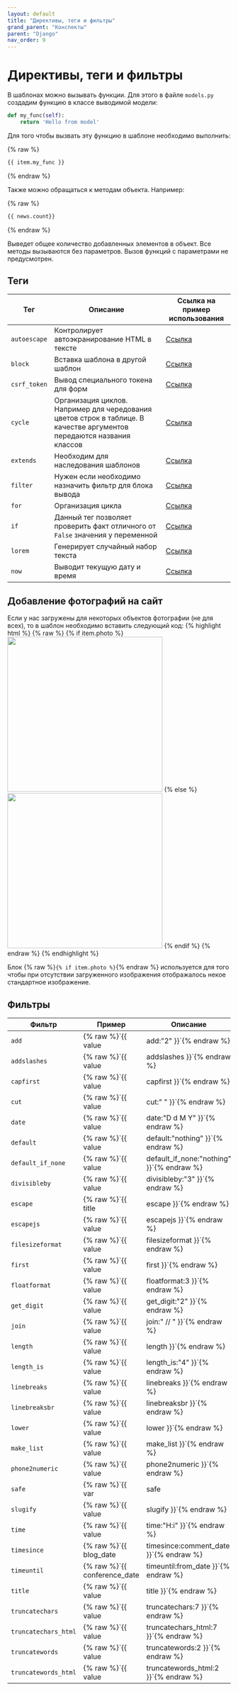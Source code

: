 ```yaml
---
layout: default
title: "Директивы, теги и фильтры"
grand_parent: "Конспекты"
parent: "Django"
nav_order: 9
---
```


# Директивы, теги и фильтры

В шаблонах можно вызывать функции. Для этого в файле `models.py` создадим функцию в классе выводимой модели:

```python
def my_func(self):
    return 'Hello from model'
```

Для того чтобы вызвать эту функцию в шаблоне необходимо выполнить:

{% raw %}
```HTML
{{ item.my_func }}
```
{% endraw %}

Также можно обращаться к методам объекта. Например:

{% raw %}
```HTML
{{ news.count}}
```
{% endraw %}

Выведет общее количество добавленных элементов в объект. Все методы вызываются без параметров. Вызов функций с параметрами не предусмотрен.

## Теги

| Тег          | Описание                                                                                                               | Ссылка на пример использования                                                     |
| ------------ | ---------------------------------------------------------------------------------------------------------------------- | ---------------------------------------------------------------------------------- |
| `autoescape` | Контролирует автоэкранирование HTML в тексте                                                                           | [Ссылка](https://django.fun/docs/django/ru/3.0/ref/templates/builtins/#autoescape) |
| `block`      | Вставка шаблона в другой шаблон                                                                                        | [Ссылка](https://django.fun/docs/django/ru/3.0/ref/templates/builtins/#block)      |
| `csrf_token` | Вывод специального токена для форм                                                                                     | [Ссылка](https://django.fun/docs/django/ru/3.0/ref/templates/builtins/#csrf-token) |
| `cycle`      | Организация циклов. Например для чередования цветов строк в таблице. В качестве аргументов передаются названия классов | [Ссылка](https://django.fun/docs/django/ru/3.0/ref/templates/builtins/#cycle)      |
| `extends`    | Необходим для наследования шаблонов                                                                                    | [Ссылка](https://django.fun/docs/django/ru/3.0/ref/templates/builtins/#extends)    |
| `filter`     | Нужен если необходимо назначить фильтр для блока вывода                                                                | [Ссылка](https://django.fun/docs/django/ru/3.0/ref/templates/builtins/#filter)     |
| `for`        | Организация цикла                                                                                                      | [Ссылка](https://django.fun/docs/django/ru/3.0/ref/templates/builtins/#for)        |
| `if`         | Данный тег позволяет проверить факт отличного от `False` значения у переменной                                         | [Ссылка](https://django.fun/docs/django/ru/3.0/ref/templates/builtins/#if)         |
| `lorem`      | Генерирует случайный набор текста                                                                                      | [Ссылка](https://django.fun/docs/django/ru/3.0/ref/templates/builtins/#lorem)      |
| `now`        | Выводит текущую дату и время                                                                                           | [Ссылка](https://django.fun/docs/django/ru/3.0/ref/templates/builtins/#now)        |

## Добавление фотографий на сайт

Если у нас загружены для некоторых объектов фотографии (не для всех), то в шаблон необходимо вставить следующий код:
{% highlight html %}
{% raw %}
{% if item.photo %}
<img src="{{ item.photo.url }}" alt="" width="350" class="mr-3">
{% else %}
<img src="https://picsum.photos/id/1060/350/235/?blur=2" alt="" width="350" class="mr-3">
{% endif %}
{% endraw %}
{% endhighlight %}

Блок {% raw %}`{% if item.photo %}`{% endraw %} используется для того чтобы при отсутствии загруженного изображения отображалось некое стандартное изображение.

## Фильтры

| Фильтр               | Пример                                      | Описание                                                                                                                       |
| -------------------- | ------------------------------------------- | ------------------------------------------------------------------------------------------------------------------------------ |
| `add`                | {% raw %}`{{ value|add:"2" }}`{% endraw %}                       | Прибавляет число к значению                                                                                                    |
| `addslashes`         | {% raw %}`{{ value|addslashes }}`{% endraw %}                    | Экранирует слэши                                                                                                               |
| `capfirst`           | {% raw %}`{{ value|capfirst }}`{% endraw %}                      | Преобразует первый символ аргумента в верхний регистр                                                                          |
| `cut`                | {% raw %}`{{ value|cut:" " }}`{% endraw %}                       | Удаляет значение аргумента из строки                                                                                           |
| `date`               | {% raw %}`{{ value|date:"D d M Y" }}`{% endraw %}                | Возвращает форматированную дату                                                                                                |
| `default`            | {% raw %}`{{ value|default:"nothing" }}`{% endraw %}             | если у `value` значение `False`, то к нему будет применено значение по умолчанию                                               |
| `default_if_none`    | {% raw %}`{{ value|default_if_none:"nothing" }}`{% endraw %}     | если у `value` значение `none`, то к нему будет применено значение по умолчанию                                                |
| `divisibleby`        | {% raw %}`{{ value|divisibleby:"3" }}`{% endraw %}               | Возвращает `True` если значение делится на аргумент                                                                            |
| `escape`             | {% raw %}`{{ title|escape }}`{% endraw %}                        | Экранирование HTML                                                                                                             |
| `escapejs`           | {% raw %}`{{ value|escapejs }}`{% endraw %}                      | Экранирует JavaScript                                                                                                          |
| `filesizeformat`     | {% raw %}`{{ value|filesizeformat }}`{% endraw %}                | Форматирует вывод размера файла                                                                                                |
| `first`              | {% raw %}`{{ value|first }}`{% endraw %}                         | Возвращает первый элемент списка                                                                                               |
| `floatformat`        | {% raw %}`{{ value|floatformat:3 }}`{% endraw %}                 | Предназначен для форматирования чисел с плавающей точкой. Позваляет указать кол-во знаков после запятой.                       |
| `get_digit`          | {% raw %}`{{ value|get_digit:"2" }}`{% endraw %}                 | Возвращает указанную цифру справа. Например для числа `123456789` вернется 8                                                   |
| `join`               | {% raw %}`{{ value|join:" // " }}`{% endraw %}                   | Объединяет списки, аналог метода `join` в Python                                                                               |
| `length`             | {% raw %}`{{ value|length }}`{% endraw %}                        | Возвращает количество элементов в значении                                                                                     |
| `length_is`          | {% raw %}`{{ value|length_is:"4" }}`{% endraw %}                 | Позволяет проверить равен ли размер значения аргументу                                                                         |
| `linebreaks`         | {% raw %}`{{ value|linebreaks }}`{% endraw %}                    | Заменяет переносы строк на параграфы                                                                                           |
| `linebreaksbr`       | {% raw %}`{{ value|linebreaksbr }}`{% endraw %}                  | Заменяет переносы строк на `<br />`                                                                                            |
| `lower`              | {% raw %}`{{ value|lower }}`{% endraw %}                         | отображает текст в нижнем регистре                                                                                             |
| `make_list`          | {% raw %}`{{ value|make_list }}`{% endraw %}                     | Превращает значение в список                                                                                                   |
| `phone2numeric`      | {% raw %}`{{ value|phone2numeric }}`{% endraw %}                 | Преобразует номер телефона содержащий буквы в его числовой эквивалент. Например `800-COLLECT` будет преобразован `800-2655328` |
| `safe`               | {% raw %}`{{ var|safe|escape }}`{% endraw %}                     | Позволяет выполняться HTML коду                                                                                                |
| `slugify`            | {% raw %}`{{ value|slugify }}`{% endraw %}                       | Из строки возвращает слаг (заменяет пробелы знаком `-`). Необходимо для URL адресов                                            |
| `time`               | {% raw %}`{{ value|time:"H:i" }}`{% endraw %}                    | Форматирует время                                                                                                              |
| `timesince`          | {% raw %}`{{ blog_date|timesince:comment_date }}`{% endraw %}    | Возвращает сколько времени прошло с даты до указанной (либо до текущей если нет аргументов)                                    |
| `timeuntil`          | {% raw %}`{{ conference_date|timeuntil:from_date }}`{% endraw %} | То же самое что и `timesince`, только больше для минут, а не дней                                                              |
| `title`              | {% raw %}`{{ value|title }}`{% endraw %}                         | Преобразует первую букву кажого слова в заглавную, остальные в прописные                                                       |
| `truncatechars`      | {% raw %}`{{ value|truncatechars:7 }}`{% endraw %}               | Образает значение до указанного количества букв                                                                                |
| `truncatechars_html` | {% raw %}`{{ value|truncatechars_html:7 }}`{% endraw %}          | Образает значение до указанного количества букв и закрывает открытые теги                                                      |
| `truncatewords`      | {% raw %}`{{ value|truncatewords:2 }}`{% endraw %}               | Образает значение до указанного количества слов                                                                                |
| `truncatewords_html` | {% raw %}`{{ value|truncatewords_html:2 }}`{% endraw %}          | Образает значение до указанного количества слов и закрывает открытые теги                                                      |